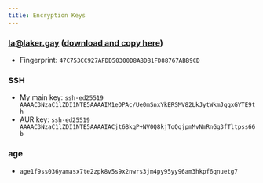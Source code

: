 ```yaml
---
title: Encryption Keys
---
```


### la@laker.gay ([download and copy here](/cdn/keys/la.asc))
- Fingerprint: `47C753CC927AFDD50300D8ABDB1FD88767ABB9CD`

### SSH
- My main key: <code>ssh-ed25519 AAAAC3NzaC1lZDI1NTE5AAAAIM1eDPAc/Ue0mSnxYkERSMV82LkJytWkmJqqxGYTE9th</code>
- AUR key: <code>ssh-ed25519 AAAAC3NzaC1lZDI1NTE5AAAAIACjt6BkqP+NV0Q8kjToQqjpmMvNmRnGg3fTltpss66b</code>

### age
- `age1f9ss036yamasx7te2zpk8v5s9x2nwrs3jm4py95yy96am3hkpf6qnuetg7`
